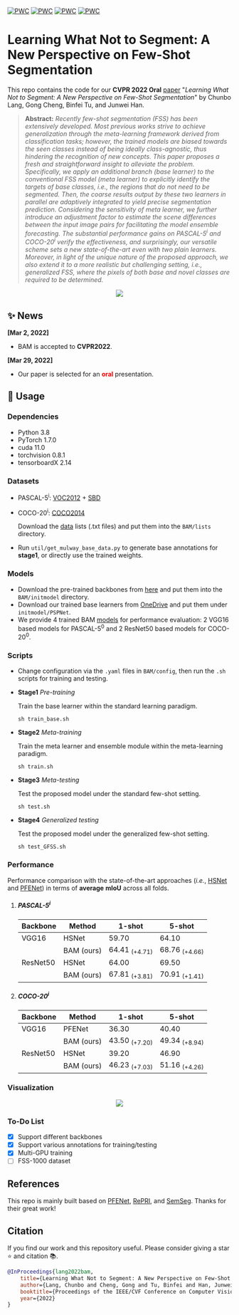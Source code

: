 [![PWC](https://img.shields.io/endpoint.svg?url=https://paperswithcode.com/badge/learning-what-not-to-segment-a-new/few-shot-semantic-segmentation-on-pascal-5i-1)](https://paperswithcode.com/sota/few-shot-semantic-segmentation-on-pascal-5i-1?p=learning-what-not-to-segment-a-new)
[![PWC](https://img.shields.io/endpoint.svg?url=https://paperswithcode.com/badge/learning-what-not-to-segment-a-new/few-shot-semantic-segmentation-on-pascal-5i-5)](https://paperswithcode.com/sota/few-shot-semantic-segmentation-on-pascal-5i-5?p=learning-what-not-to-segment-a-new)
[![PWC](https://img.shields.io/endpoint.svg?url=https://paperswithcode.com/badge/learning-what-not-to-segment-a-new/few-shot-semantic-segmentation-on-coco-20i-1)](https://paperswithcode.com/sota/few-shot-semantic-segmentation-on-coco-20i-1?p=learning-what-not-to-segment-a-new)
[![PWC](https://img.shields.io/endpoint.svg?url=https://paperswithcode.com/badge/learning-what-not-to-segment-a-new/few-shot-semantic-segmentation-on-coco-20i-5)](https://paperswithcode.com/sota/few-shot-semantic-segmentation-on-coco-20i-5?p=learning-what-not-to-segment-a-new)
# Learning What Not to Segment: A New Perspective on Few-Shot Segmentation

This repo contains the code for our **CVPR 2022 Oral** [paper](http://arxiv.org/abs/2203.07615) "*Learning What Not to Segment: A New Perspective on Few-Shot Segmentation*" by Chunbo Lang, Gong Cheng, Binfei Tu, and Junwei Han. 

> **Abstract:** *Recently few-shot segmentation (FSS) has been extensively developed. Most previous works strive to achieve generalization through the meta-learning framework derived from classification tasks; however, the trained models are biased towards the seen classes instead of being ideally class-agnostic, thus hindering the recognition of new concepts. This paper proposes a fresh and straightforward insight to alleviate the problem. Specifically, we apply an additional branch (base learner) to the conventional FSS model (meta learner) to explicitly identify the targets of base classes, i.e., the regions that do not need to be segmented. Then, the coarse results output by these two learners in parallel are adaptively integrated to yield precise segmentation prediction. Considering the sensitivity of meta learner, we further introduce an adjustment factor to estimate the scene differences between the input image pairs for facilitating the model ensemble forecasting. The substantial performance gains on PASCAL-5<sup>i</sup> and COCO-20<sup>i</sup> verify the effectiveness, and surprisingly, our versatile scheme sets a new state-of-the-art even with two plain learners. Moreover, in light of the unique nature of the proposed approach, we also extend it to a more realistic but challenging setting, i.e., generalized FSS, where the pixels of both base and novel classes are required to be determined.*

<p align="middle">
  <img src="figure/flowchart.jpg">
</p>

## :sparkles: News

**[Mar 2, 2022]**
- BAM is accepted to **CVPR2022**.

**[Mar 29, 2022]**
- Our paper is selected for an <font color='red'> **oral** </font> presentation.

## &#x1F527; Usage
### Dependencies

- Python 3.8
- PyTorch 1.7.0
- cuda 11.0
- torchvision 0.8.1
- tensorboardX 2.14

### Datasets

- PASCAL-5<sup>i</sup>:  [VOC2012](http://host.robots.ox.ac.uk/pascal/VOC/voc2012/) + [SBD](http://home.bharathh.info/pubs/codes/SBD/download.html)

- COCO-20<sup>i</sup>:  [COCO2014](https://cocodataset.org/#download)

   Download the [data](https://mailnwpueducn-my.sharepoint.com/:u:/g/personal/langchunbo_mail_nwpu_edu_cn/EZboVV33hpZCo670labrD0kBJfqK4bEJHjYFF1ikubFU5A?e=ytsyMx) lists (.txt files) and put them into the `BAM/lists` directory. 

- Run `util/get_mulway_base_data.py` to generate base annotations for **stage1**, or directly use the trained weights.

### Models

- Download the pre-trained backbones from [here](https://mailnwpueducn-my.sharepoint.com/:u:/g/personal/langchunbo_mail_nwpu_edu_cn/EflpnBbWaftEum485cNq8v8BMakzrpvbGfdHWo97FDHYtw?e=m9v2UK) and put them into the `BAM/initmodel` directory. 
- Download our trained base learners from [OneDrive](https://mailnwpueducn-my.sharepoint.com/:u:/g/personal/langchunbo_mail_nwpu_edu_cn/ETERT3xe5ndEpDhStts7JmcBFuE3XEqHYKlYdO-Uu96jLg?e=gJLkiT) and put them under `initmodel/PSPNet`. 
- We provide 4 trained BAM [models](https://mailnwpueducn-my.sharepoint.com/:u:/g/personal/langchunbo_mail_nwpu_edu_cn/EWjRvUVQYttHkjgg0DyHi4YBPDzt62zix1hPIxdRbuCU7g?e=I2ypgQ) for performance evaluation: 2 VGG16 based models for PASCAL-5<sup>0</sup> and 2 ResNet50 based models for COCO-20<sup>0</sup>.

### Scripts

- Change configuration via the `.yaml` files in `BAM/config`, then run the `.sh` scripts for training and testing.

- **Stage1** *Pre-training*

  Train the base learner within the standard learning paradigm.

  ```
  sh train_base.sh
  ```

- **Stage2** *Meta-training*

  Train the meta learner and ensemble module within the meta-learning paradigm. 

  ```
  sh train.sh
  ```

- **Stage3** *Meta-testing*

  Test the proposed model under the standard few-shot setting. 

  ```
  sh test.sh
  ```

- **Stage4** *Generalized testing*

  Test the proposed model under the generalized few-shot setting. 

  ```
  sh test_GFSS.sh
  ```

### Performance

Performance comparison with the state-of-the-art approaches (*i.e.*, [HSNet](https://github.com/juhongm999/hsnet) and [PFENet](https://github.com/dvlab-research/PFENet)) in terms of **average** **mIoU** across all folds. 

1. ##### PASCAL-5<sup>i</sup>

   | Backbone | Method     | 1-shot                   | 5-shot                   |
   | -------- | ---------- | ------------------------ | ------------------------ |
   | VGG16    | HSNet      | 59.70                    | 64.10                    |
   |          | BAM (ours) | 64.41 <sub>(+4.71)</sub> | 68.76 <sub>(+4.66)</sub> |
   | ResNet50 | HSNet      | 64.00                    | 69.50                    |
   |          | BAM (ours) | 67.81 <sub>(+3.81)</sub> | 70.91 <sub>(+1.41)</sub> |

2. ##### COCO-20<sup>i</sup>

   | Backbone | Method     | 1-shot                   | 5-shot                   |
   | -------- | ---------- | ------------------------ | ------------------------ |
   | VGG16    | PFENet     | 36.30                    | 40.40                    |
   |          | BAM (ours) | 43.50 <sub>(+7.20)</sub> | 49.34 <sub>(+8.94)</sub> |
   | ResNet50 | HSNet      | 39.20                    | 46.90                    |
   |          | BAM (ours) | 46.23 <sub>(+7.03)</sub> | 51.16 <sub>(+4.26)</sub> |

### Visualization

<p align="middle">
    <img src="figure/visualization.jpg">
</p>

### To-Do List

- [x] Support different backbones
- [x] Support various annotations for training/testing
- [x] Multi-GPU training
- [ ] FSS-1000 dataset

## References

This repo is mainly built based on [PFENet](https://github.com/dvlab-research/PFENet), [RePRI](https://github.com/mboudiaf/RePRI-for-Few-Shot-Segmentation), and [SemSeg](https://github.com/hszhao/semseg). Thanks for their great work!

## Citation

If you find our work and this repository useful. Please consider giving a star :star: and citation &#x1F4DA;.

```bibtex
@InProceedings{lang2022bam,
    title={Learning What Not to Segment: A New Perspective on Few-Shot Segmentation},
    author={Lang, Chunbo and Cheng, Gong and Tu, Binfei and Han, Junwei},
    booktitle={Proceedings of the IEEE/CVF Conference on Computer Vision and Pattern Recognition (CVPR)},
    year={2022}
}
```

